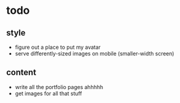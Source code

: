 # todo

## style

* figure out a place to put my avatar
* serve differently-sized images on mobile (smaller-width screen)

## content

* write all the portfolio pages ahhhhh
* get images for all that stuff

